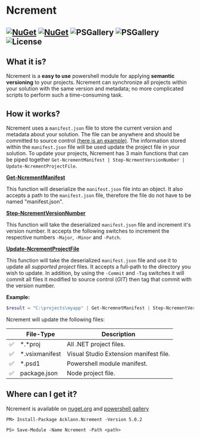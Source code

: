 # Ncrement
[![NuGet](https://img.shields.io/nuget/v/Acklann.Ncrement.svg)](https://www.nuget.org/packages/Acklann.Ncrement/)
[![NuGet](https://img.shields.io/nuget/dt/Acklann.Ncrement.svg)](https://www.nuget.org/packages/Acklann.Ncrement/)
![PSGallery](https://img.shields.io/powershellgallery/v/Ncrement.svg)
![PSGallery](https://img.shields.io/powershellgallery/dt/Ncrement.svg)
![License](https://img.shields.io/badge/license-MIT-lightgrey.svg)
---

## What it is?

Ncrement is a **easy to use** powershell module for applying **semantic versioning** to your projects. Ncrement can synchronize all projects within your solution with the same version and metadata; no more complicated scripts to perform such a time-consuming task.

## How it works?

Ncrement uses a `manifest.json` file to store the current version and metadata about your solution. The file can be anywhere and should be committed to source control [(here is an example)](/samples/manifest.json). The information stored within the `manifest.json` file will be used update the project file in your solution. To update your projects, Ncrement has 3 main functions that can be piped together `Get-NcrementManifest | Step-NcrmentVersionNumber | Update-NcrementProjectFile`.

**[Get-NcrementManifest](/src/Ncrement/Public/Get-NcrementManifest.ps1)**

This function will deserialize the `manifest.json` file into an object. It also accepts a path to the `manifest.json` file, therefore the file do not have to be named "manifest.json".

**[Step-NcrementVersionNumber](/src/Ncrement/Public/Step-NcrementVersionNumber.ps1)**

This function will take the deserialized `manifest.json` file and increment it's version number. It accepts the following switches to increment the respective numbers `-Major`, `-Minor` and `-Patch`. 

**[Update-NcrementProjectFile](/src/Ncrement/Public/Update-NcrementProjectFile.ps1)**

This function will take the deserialized `manifest.json` file and use it to update all *supported project* files. It accepts a full-path to the directory you wish to update. In addition, by using the `-Commit` and `-Tag` switches it will commit all files it modified to source control (*GIT*) then tag that commit with the version number.

**Example:** 
```powershell
$result = "C:\projects\myapp" | Get-NcremnetManifest | Step-NcrementVersionNumber -Patch | Update-NcrementProjectFile "C:\projects\myapp\src" -Commit`;
```

Ncrement will update the following files:

|                       | File-Type      | Description |
|-----------------------|----------------|-------------|
| :white_check_mark:    | *.*proj        | All .NET project files.
| :white_check_mark:    | *.vsixmanifest | Visual Studio Extension manifest file.
| :white_check_mark:    | *.psd1         | Powershell module manifest.
| :white_check_mark:    | package.json   | Node project file.

## Where can I get it?

Ncrement is available on [nuget.org](https://www.nuget.org/packages/Acklann.Ncrement/) and [powershell gallery](https://www.powershellgallery.com/packages/Ncrement/)

`PM> Install-Package Acklann.Ncrement -Version 5.0.2 `

`PS> Save-Module -Name Ncrement -Path <path>` 

